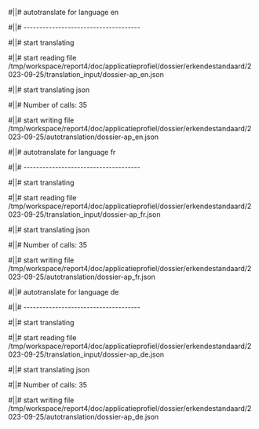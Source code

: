 #||# autotranslate for language en  

#||# -------------------------------------  

#||# start translating  

#||# start reading file /tmp/workspace/report4/doc/applicatieprofiel/dossier/erkendestandaard/2023-09-25/translation_input/dossier-ap_en.json  

#||# start translating json  

#||# Number of calls: 35  

#||# start writing file /tmp/workspace/report4/doc/applicatieprofiel/dossier/erkendestandaard/2023-09-25/autotranslation/dossier-ap_en.json  

#||# autotranslate for language fr  

#||# -------------------------------------  

#||# start translating  

#||# start reading file /tmp/workspace/report4/doc/applicatieprofiel/dossier/erkendestandaard/2023-09-25/translation_input/dossier-ap_fr.json  

#||# start translating json  

#||# Number of calls: 35  

#||# start writing file /tmp/workspace/report4/doc/applicatieprofiel/dossier/erkendestandaard/2023-09-25/autotranslation/dossier-ap_fr.json  

#||# autotranslate for language de  

#||# -------------------------------------  

#||# start translating  

#||# start reading file /tmp/workspace/report4/doc/applicatieprofiel/dossier/erkendestandaard/2023-09-25/translation_input/dossier-ap_de.json  

#||# start translating json  

#||# Number of calls: 35  

#||# start writing file /tmp/workspace/report4/doc/applicatieprofiel/dossier/erkendestandaard/2023-09-25/autotranslation/dossier-ap_de.json  

